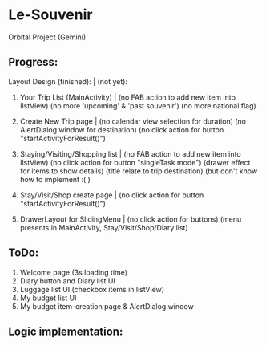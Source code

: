# Le-Souvenir
Orbital Project (Gemini)

Progress:
---------------------------------------------------

Layout Design (finished):          |   (not yet):


1. Your Trip List (MainActivity)   |   (no FAB action to add new item into listView) 
                                       (no more 'upcoming' & 'past souvenir')
                                       (no more national flag)
                                       
2. Create New Trip page            |   (no calendar view selection for duration)
                                       (no AlertDialog window for destination)
                                       (no click action for button "startActivityForResult()")
                                       
3. Staying/Visiting/Shopping list  |   (no FAB action to add new item into listView)
                                       (no click action for button "singleTask mode")
                                       (drawer effect for items to show details)
                                       (title relate to trip destination)  (but don't know how to implement :( )
                                       
4. Stay/Visit/Shop create page     |   (no click action for button "startActivityForResult()")

5. DrawerLayout for SlidingMenu    |   (no click action for buttons)
                                       (menu presents in MainActivity, Stay/Visit/Shop/Diary list)




ToDo:
---------------------------------------------------

1. Welcome page (3s loading time)
2. Diary button and Diary list UI
3. Luggage list UI (checkbox items in listView)
4. My budget list UI
5. My budget item-creation page & AlertDialog window









Logic implementation:
---------------------------------------------------























